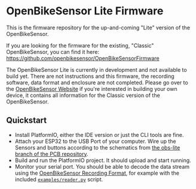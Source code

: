 # OpenBikeSensor Lite Firmware

This is the firmware repository for the up-and-coming "Lite" version of the OpenBikeSensor.

If you are looking for the firmware for the existing, "Classic" OpenBikeSensor, you can find it here: https://github.com/openbikesensor/OpenBikeSensorFirmware

The OpenBikeSensor Lite is currently in development and not available to build yet. There are not instructions and this firmware, the recording software, data format and enclosure are not completed. Please go over to the [OpenBikeSensor Website](https://www.openbikesensor.org/docs/hardware/) if you're interested in building your own device, it contains all information for the Classic version of the OpenBikeSensor.

## Quickstart

* Install PlatformIO, either the IDE version or just the CLI tools are fine. 
* Attach your ESP32 to the USB Port of your computer. Wire up the Sensors and buttons according to the schematics from [the obs-lite branch of the PCB repository](https://github.com/openbikesensor/OpenBikeSensor_PCB_Board/tree/obs-lite/OpenBikeSensorLite).
* Build and run the PlatformIO project. It should upload and start running.
* Monitor your serial port. You should be able to decode the data stream using the [OpenBikeSensor Recording Format](https://github.com/openbikesensor/proto), for example with the included [`examples/reader.py`](https://github.com/openbikesensor/proto/blob/main/examples/reader.py) script.
